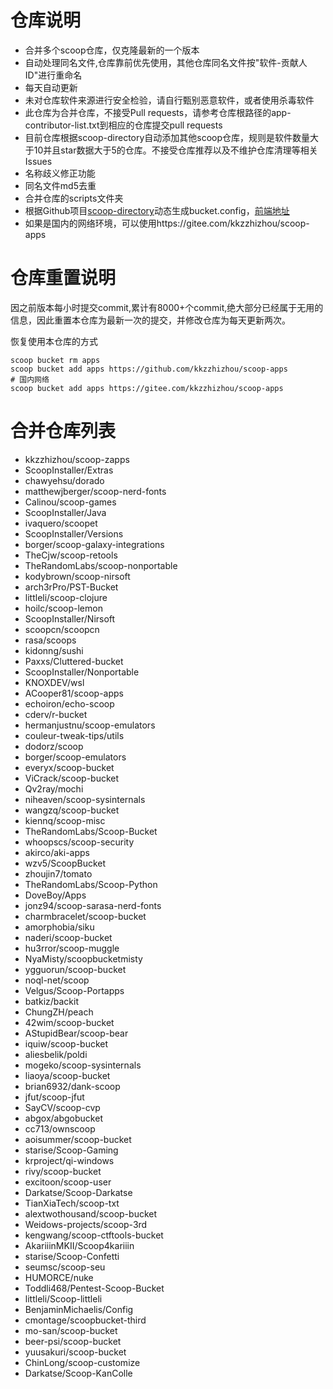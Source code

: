 # 仓库说明

- 合并多个scoop仓库，仅克隆最新的一个版本
- 自动处理同名文件,仓库靠前优先使用，其他仓库同名文件按"软件-贡献人ID"进行重命名
- 每天自动更新
- 未对仓库软件来源进行安全检验，请自行甄别恶意软件，或者使用杀毒软件
- 此仓库为合并仓库，不接受Pull requests，请参考仓库根路径的app-contributor-list.txt到相应的仓库提交pull requests
- 目前仓库根据scoop-directory自动添加其他scoop仓库，规则是软件数量大于10并且star数据大于5的仓库。不接受仓库推荐以及不维护仓库清理等相关Issues
- 名称歧义修正功能
- 同名文件md5去重
- 合并仓库的scripts文件夹
- 根据Github项目[scoop-directory](https://github.com/rasa/scoop-directory)动态生成bucket.config，[前端地址](https://rasa.github.io/scoop-directory/)
- 如果是国内的网络环境，可以使用https://gitee.com/kkzzhizhou/scoop-apps

# 仓库重置说明

因之前版本每小时提交commit,累计有8000+个commit,绝大部分已经属于无用的信息，因此重置本仓库为最新一次的提交，并修改仓库为每天更新两次。

恢复使用本仓库的方式

```
scoop bucket rm apps
scoop bucket add apps https://github.com/kkzzhizhou/scoop-apps
# 国内网络
scoop bucket add apps https://gitee.com/kkzzhizhou/scoop-apps
```

# 合并仓库列表

- kkzzhizhou/scoop-zapps
- ScoopInstaller/Extras
- chawyehsu/dorado
- matthewjberger/scoop-nerd-fonts
- Calinou/scoop-games
- ScoopInstaller/Java
- ivaquero/scoopet
- ScoopInstaller/Versions
- borger/scoop-galaxy-integrations
- TheCjw/scoop-retools
- TheRandomLabs/scoop-nonportable
- kodybrown/scoop-nirsoft
- arch3rPro/PST-Bucket
- littleli/scoop-clojure
- hoilc/scoop-lemon
- ScoopInstaller/Nirsoft
- scoopcn/scoopcn
- rasa/scoops
- kidonng/sushi
- Paxxs/Cluttered-bucket
- ScoopInstaller/Nonportable
- KNOXDEV/wsl
- ACooper81/scoop-apps
- echoiron/echo-scoop
- cderv/r-bucket
- hermanjustnu/scoop-emulators
- couleur-tweak-tips/utils
- dodorz/scoop
- borger/scoop-emulators
- everyx/scoop-bucket
- ViCrack/scoop-bucket
- Qv2ray/mochi
- niheaven/scoop-sysinternals
- wangzq/scoop-bucket
- kiennq/scoop-misc
- TheRandomLabs/Scoop-Bucket
- whoopscs/scoop-security
- akirco/aki-apps
- wzv5/ScoopBucket
- zhoujin7/tomato
- TheRandomLabs/Scoop-Python
- DoveBoy/Apps
- jonz94/scoop-sarasa-nerd-fonts
- charmbracelet/scoop-bucket
- amorphobia/siku
- naderi/scoop-bucket
- hu3rror/scoop-muggle
- NyaMisty/scoopbucketmisty
- ygguorun/scoop-bucket
- noql-net/scoop
- Velgus/Scoop-Portapps
- batkiz/backit
- ChungZH/peach
- 42wim/scoop-bucket
- AStupidBear/scoop-bear
- iquiw/scoop-bucket
- aliesbelik/poldi
- mogeko/scoop-sysinternals
- liaoya/scoop-bucket
- brian6932/dank-scoop
- jfut/scoop-jfut
- SayCV/scoop-cvp
- abgox/abgobucket
- cc713/ownscoop
- aoisummer/scoop-bucket
- starise/Scoop-Gaming
- krproject/qi-windows
- rivy/scoop-bucket
- excitoon/scoop-user
- Darkatse/Scoop-Darkatse
- TianXiaTech/scoop-txt
- alextwothousand/scoop-bucket
- Weidows-projects/scoop-3rd
- kengwang/scoop-ctftools-bucket
- AkariiinMKII/Scoop4kariiin
- starise/Scoop-Confetti
- seumsc/scoop-seu
- HUMORCE/nuke
- Toddli468/Pentest-Scoop-Bucket
- littleli/Scoop-littleli
- BenjaminMichaelis/Config
- cmontage/scoopbucket-third
- mo-san/scoop-bucket
- beer-psi/scoop-bucket
- yuusakuri/scoop-bucket
- ChinLong/scoop-customize
- Darkatse/Scoop-KanColle
